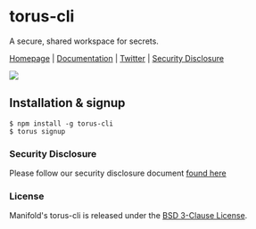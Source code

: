 # torus-cli

A secure, shared workspace for secrets.

[Homepage](https://torus.sh) | [Documentation](https://torus.sh/docs) | [Twitter](https://twitter.com/toruscli) | [Security Disclosure](https://github.com/manifoldco/torus-cli/blob/master/docs/security.md)

![](https://s3.amazonaws.com/manifold.co/torus-graphic.png)

## Installation & signup

```
$ npm install -g torus-cli
$ torus signup
```

### Security Disclosure

Please follow our security disclosure document [found here](https://github.com/manifoldco/torus-cli/blob/master/docs/security.md)

### License

Manifold's torus-cli is released under the [BSD 3-Clause License](https://github.com/manifoldco/torus-cli/blob/master/LICENSE.md).
